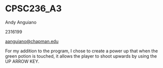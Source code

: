 # CPSC236_A3

Andy Anguiano

2316199

aanguiano@chapman.edu

For my addition to the program, I chose to create a power up that when the green potion is touched, it allows the player to shoot upwards by using the UP ARROW KEY.
